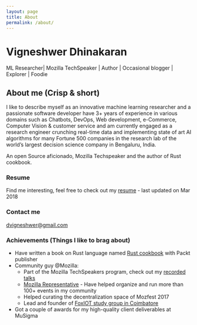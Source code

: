 ```yaml
---
layout: page
title: About
permalink: /about/
---
```


# Vigneshwer Dhinakaran

ML Researcher| Mozilla TechSpeaker | Author | Occasional blogger | Explorer | Foodie

## About me (Crisp & short)

I like to describe myself as an innovative machine learning researcher and a passionate software developer have 3+ years of experience in various domains such as Chatbots, DevOps, Web development, e-Commerce, Computer Vision & customer service and am currently engaged as a research engineer crunching real-time data and implementing state of art AI algorithms for many Fortune 500 companies in the research lab of the world’s largest decision science company in Bengaluru, India.

An open Source aficionado, Mozilla Techspeaker and the author of Rust cookbook.

### Resume

Find me interesting, feel free to check out my [resume](https://drive.google.com/open?id=1sGzPmMA3rmpEZ9I6dsbfLIN9ZC9wymfk) - last updated on Mar 2018

### Contact me

[dvigneshwer@gmail.com](mailto:dvigneshwer@gmail.com)

### Achievements (Things I like to brag about)

* Have written a book on Rust language named [Rust cookbook](https://www.packtpub.com/application-development/rust-cookbook) with Packt publisher
* Community guy @Mozilla:
    * Part of the Mozilla TechSpeakers program, check out my [recorded talks](https://www.youtube.com/watch?v=Zqzwkiii2NE&index=1&list=PLLYM4qs6CxRAPDyji-Y4A0KvVz0e7SJ6o)
    * [Mozilla Representative](https://reps.mozilla.org/u/dvigneshwer/) - Have helped organize and run more than 100+ events in my community
    * Helped curating the decentralization space of Mozfest 2017
    * Lead and founder of [FoxIOT study group in Coimbatore](https://science.mozilla.org/blog/sgs-viki-dhinakaran)
* Got a couple of awards for my high-quality client deliverables at MuSigma
